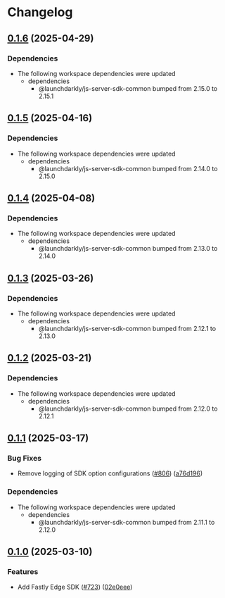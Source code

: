 # Changelog

## [0.1.6](https://github.com/launchdarkly/js-core/compare/fastly-server-sdk-v0.1.5...fastly-server-sdk-v0.1.6) (2025-04-29)


### Dependencies

* The following workspace dependencies were updated
  * dependencies
    * @launchdarkly/js-server-sdk-common bumped from 2.15.0 to 2.15.1

## [0.1.5](https://github.com/launchdarkly/js-core/compare/fastly-server-sdk-v0.1.4...fastly-server-sdk-v0.1.5) (2025-04-16)


### Dependencies

* The following workspace dependencies were updated
  * dependencies
    * @launchdarkly/js-server-sdk-common bumped from 2.14.0 to 2.15.0

## [0.1.4](https://github.com/launchdarkly/js-core/compare/fastly-server-sdk-v0.1.3...fastly-server-sdk-v0.1.4) (2025-04-08)


### Dependencies

* The following workspace dependencies were updated
  * dependencies
    * @launchdarkly/js-server-sdk-common bumped from 2.13.0 to 2.14.0

## [0.1.3](https://github.com/launchdarkly/js-core/compare/fastly-server-sdk-v0.1.2...fastly-server-sdk-v0.1.3) (2025-03-26)


### Dependencies

* The following workspace dependencies were updated
  * dependencies
    * @launchdarkly/js-server-sdk-common bumped from 2.12.1 to 2.13.0

## [0.1.2](https://github.com/launchdarkly/js-core/compare/fastly-server-sdk-v0.1.1...fastly-server-sdk-v0.1.2) (2025-03-21)


### Dependencies

* The following workspace dependencies were updated
  * dependencies
    * @launchdarkly/js-server-sdk-common bumped from 2.12.0 to 2.12.1

## [0.1.1](https://github.com/launchdarkly/js-core/compare/fastly-server-sdk-v0.1.0...fastly-server-sdk-v0.1.1) (2025-03-17)


### Bug Fixes

* Remove logging of SDK option configurations ([#806](https://github.com/launchdarkly/js-core/issues/806)) ([a76d196](https://github.com/launchdarkly/js-core/commit/a76d19690a7ef5932c36bfc974affc0a192c2d4f))


### Dependencies

* The following workspace dependencies were updated
  * dependencies
    * @launchdarkly/js-server-sdk-common bumped from 2.11.1 to 2.12.0

## [0.1.0](https://github.com/launchdarkly/js-core/compare/fastly-server-sdk-v0.0.1...fastly-server-sdk-v0.1.0) (2025-03-10)


### Features

* Add Fastly Edge SDK ([#723](https://github.com/launchdarkly/js-core/issues/723)) ([02e0eee](https://github.com/launchdarkly/js-core/commit/02e0eeea8678e66911eb28c5ccca59e4956a1457))
